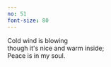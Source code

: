 ```yaml
---
no: 51
font-size: 80
---
```


Cold wind is blowing  
though it's nice and warm inside;  
Peace is in my soul.
